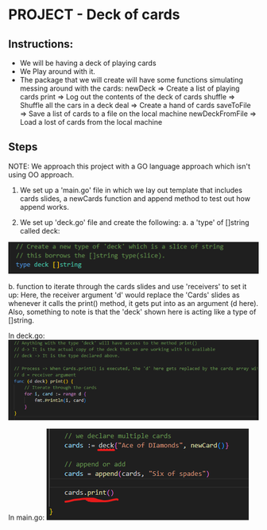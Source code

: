 # PROJECT - Deck of cards

## Instructions:

- We will be having a deck of playing cards
- We Play around with it.
- The package that we will create will have some functions simulating messing around with the cards:
       newDeck => Create a list of playing cards
       print => Log out the contents of the deck of cards
       shuffle => Shuffle all the cars in a deck
       deal => Create a hand of cards
       saveToFile => Save a list of cards to a file on the local machine
       newDeckFromFile => Load a lost of cards from the local machine

## Steps

NOTE: We approach this project with a GO language approach which isn't using OO approach.

1. We set up a 'main.go' file in which we lay out template that includes cards slides, a newCards function and append method to test out how append works.

2. We set up 'deck.go' file and create the following:
a. a 'type' of []string called deck: 

![assigning deck as type](image-1.png)

b. function to iterate through the cards slides and use 'receivers' to set it up:
Here, the receiver argument 'd' would replace the 'Cards' slides as whenever it calls the print() method, it gets put into as an argument (d here).
Also, something to note is that the 'deck' shown here is acting like a type of []string.

In deck.go:
![deck.go page](image-2.png)

In main.go:
![main.go page](image-3.png)


